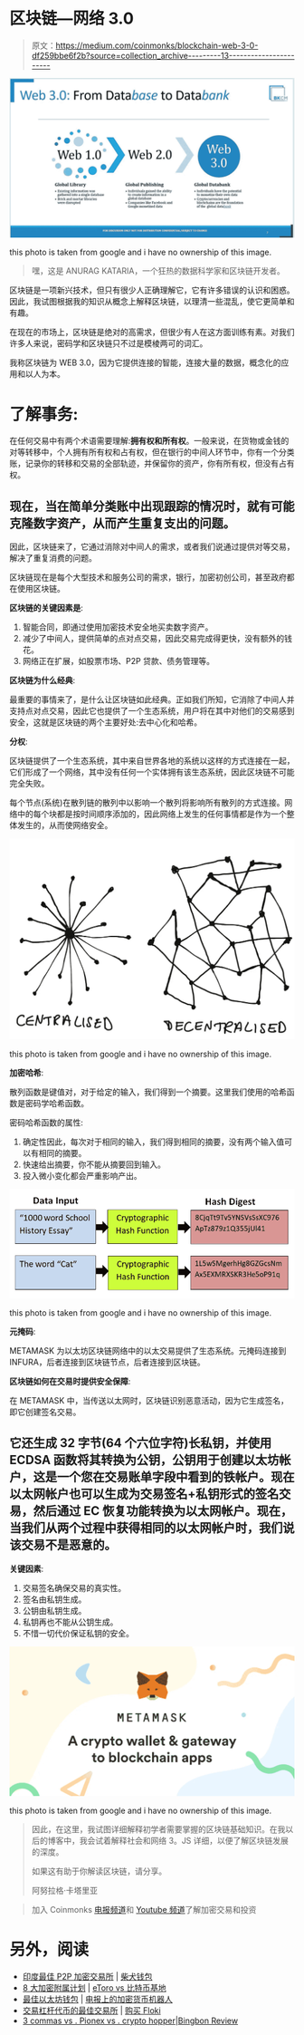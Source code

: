 # 区块链—网络 3.0

> 原文：<https://medium.com/coinmonks/blockchain-web-3-0-df259bbe6f2b?source=collection_archive---------13----------------------->

![](img/29d8b34baa3640beb0ba24bd5639562c.png)

this photo is taken from google and i have no ownership of this image.

> 嘿，这是 ANURAG KATARIA，一个狂热的数据科学家和区块链开发者。

区块链是一项新兴技术，但只有很少人正确理解它，它有许多错误的认识和困惑。因此，我试图根据我的知识从概念上解释区块链，以理清一些混乱，使它更简单和有趣。

在现在的市场上，区块链是绝对的高需求，但很少有人在这方面训练有素。对我们许多人来说，密码学和区块链只不过是模棱两可的词汇。

我称区块链为 WEB 3.0，因为它提供连接的智能，连接大量的数据，概念化的应用和以人为本。

# **了解事务**:

在任何交易中有两个术语需要理解:**拥有权和所有权**。一般来说，在货物或金钱的对等转移中，个人拥有所有权和占有权，但在银行的中间人环节中，你有一个分类账，记录你的转移和交易的全部轨迹，并保留你的资产，你有所有权，但没有占有权。

## 现在，当在简单分类账中出现跟踪的情况时，就有可能克隆数字资产，从而产生重复支出的问题。

因此，区块链来了，它通过消除对中间人的需求，或者我们说通过提供对等交易，解决了重复消费的问题。

区块链现在是每个大型技术和服务公司的需求，银行，加密初创公司，甚至政府都在使用区块链。

**区块链的关键因素是**:

1.  智能合同，即通过使用加密技术安全地买卖数字资产。
2.  减少了中间人，提供简单的点对点交易，因此交易完成得更快，没有额外的钱花。
3.  网络正在扩展，如股票市场、P2P 贷款、债务管理等。

**区块链为什么经典**:

最重要的事情来了，是什么让区块链如此经典。正如我们所知，它消除了中间人并支持点对点交易，因此它也提供了一个生态系统，用户将在其中对他们的交易感到安全，这就是区块链的两个主要好处:去中心化和哈希。

**分权**:

区块链提供了一个生态系统，其中来自世界各地的系统以这样的方式连接在一起，它们形成了一个网络，其中没有任何一个实体拥有该生态系统，因此区块链不可能完全失败。

每个节点(系统)在散列链的散列中以影响一个散列将影响所有散列的方式连接。网络中的每个块都是按时间顺序添加的，因此网络上发生的任何事情都是作为一个整体发生的，从而使网络安全。

![](img/78af491cc4b98fe1f0bc022d521161df.png)

this photo is taken from google and i have no ownership of this image.

**加密哈希**:

散列函数是键值对，对于给定的输入，我们得到一个摘要。这里我们使用的哈希函数是密码学哈希函数。

密码哈希函数的属性:

1.  确定性因此，每次对于相同的输入，我们得到相同的摘要，没有两个输入值可以有相同的摘要。
2.  快速给出摘要，你不能从摘要回到输入。
3.  投入微小变化都会严重影响产出。

![](img/e998fd083a1d7873827024aceda7d89d.png)

this photo is taken from google and i have no ownership of this image.

**元掩码**:

METAMASK 为以太坊区块链网络中的以太交易提供了生态系统。元掩码连接到 INFURA，后者连接到区块链节点，后者连接到区块链。

**区块链如何在交易时提供安全保障**:

在 METAMASK 中，当传送以太网时，区块链识别恶意活动，因为它生成签名，即它创建签名交易。

## 它还生成 32 字节(64 个六位字符)长私钥，并使用 ECDSA 函数将其转换为公钥，公钥用于创建以太坊帐户，这是一个您在交易账单字段中看到的铁帐户。现在以太网帐户也可以生成为交易签名+私钥形式的签名交易，然后通过 EC 恢复功能转换为以太网帐户。现在，当我们从两个过程中获得相同的以太网帐户时，我们说该交易不是恶意的。

**关键因素**:

1.  交易签名确保交易的真实性。
2.  签名由私钥生成。
3.  公钥由私钥生成。
4.  私钥再也不能从公钥生成。
5.  不惜一切代价保证私钥的安全。

![](img/1bd17461e116d3cfa91134dde24c6783.png)

this photo is taken from google and i have no ownership of this image.

> 因此，在这里，我试图详细解释初学者需要掌握的区块链基础知识。在我以后的博客中，我会试着解释社会和网络 3。JS 详细，以便了解区块链发展的深度。
> 
> 如果这有助于你解读区块链，请分享。
> 
> 阿努拉格·卡塔里亚

> 加入 Coinmonks [电报频道](https://t.me/coincodecap)和 [Youtube 频道](https://www.youtube.com/c/coinmonks/videos)了解加密交易和投资

# 另外，阅读

*   [印度最佳 P2P 加密交易所](https://coincodecap.com/p2p-crypto-exchanges-in-india) | [柴犬钱包](https://coincodecap.com/baby-shiba-inu-wallets)
*   [8 大加密附属计划](https://coincodecap.com/crypto-affiliate-programs) | [eToro vs 比特币基地](https://coincodecap.com/etoro-vs-coinbase)
*   [最佳以太坊钱包](https://coincodecap.com/best-ethereum-wallets) | [电报上的加密货币机器人](https://coincodecap.com/telegram-crypto-bots)
*   [交易杠杆代币的最佳交易所](https://coincodecap.com/leveraged-token-exchanges) | [购买 Floki](https://coincodecap.com/buy-floki-inu-token)
*   [3 commas vs . Pionex vs . crypto hopper](https://coincodecap.com/3commas-vs-pionex-vs-cryptohopper)|[Bingbon Review](https://coincodecap.com/bingbon-review)